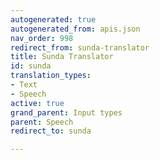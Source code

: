```yaml
---
autogenerated: true
autogenerated_from: apis.json
nav_order: 998
redirect_from: sunda-translator
title: Sunda Translator
id: sunda
translation_types:
- Text
- Speech
active: true
grand_parent: Input types
parent: Speech
redirect_to: sunda

---
```


